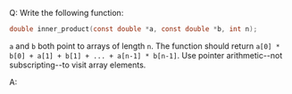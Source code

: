 Q: Write the following function:

```c
double inner_product(const double *a, const double *b, int n);
```

`a` and `b` both point to arrays of length `n`. The function should return
`a[0] * b[0] + a[1] + b[1] + ... + a[n-1] * b[n-1]`. Use pointer arithmetic--not
subscripting--to visit array elements.

A:

